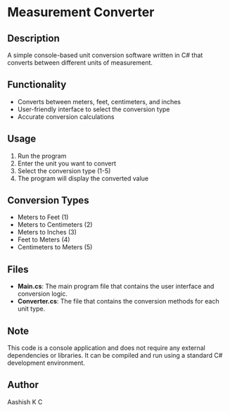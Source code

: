 # Measurement Converter

## Description

A simple console-based unit conversion software written in C# that converts between different units of measurement.

## Functionality

* Converts between meters, feet, centimeters, and inches
* User-friendly interface to select the conversion type
* Accurate conversion calculations

## Usage

1. Run the program
2. Enter the unit you want to convert
3. Select the conversion type (1-5)
4. The program will display the converted value

## Conversion Types

* Meters to Feet (1)
* Meters to Centimeters (2)
* Meters to Inches (3)
* Feet to Meters (4)
* Centimeters to Meters (5)

## Files

* **Main.cs**: The main program file that contains the user interface and conversion logic.
* **Converter.cs**: The file that contains the conversion methods for each unit type.

## Note

This code is a console application and does not require any external dependencies or libraries. It can be compiled and run using a standard C# development environment.

## Author

Aashish K C